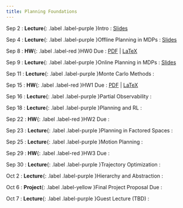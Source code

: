 ```yaml
---
title: Planning Foundations
---
```


Sep 2
: **Lecture**{: .label .label-purple }Intro
  : [Slides](/assets/pdf/lecture_slides/RPMML-2025-Lecture0.pdf)

Sep 4
: **Lecture**{: .label .label-purple }Offline Planning in MDPs
  : [Slides](/assets/pdf/lecture_slides/RPMML-2025-Lecture1.pdf)

Sep 8
: **HW**{: .label .label-red }HW0 Due
  : [PDF](/assets/pdf/hw/hw0.pdf) \| [LaTeX](/assets/pdf/hw/hw0.zip)

Sep 9
: **Lecture**{: .label .label-purple }Online Planning in MDPs
  : [Slides](/assets/pdf/lecture_slides/RPMML-2025-Lecture2.pdf)

Sep 11
: **Lecture**{: .label .label-purple }Monte Carlo Methods
  : [](#)

Sep 15
: **HW**{: .label .label-red }HW1 Due
  : [PDF](/assets/pdf/hw/hw1.pdf) \| [LaTeX](/assets/pdf/hw/hw1.zip)

Sep 16
: **Lecture**{: .label .label-purple }Partial Observability
  : [](#)

Sep 18
: **Lecture**{: .label .label-purple }Planning and RL
  : [](#)

Sep 22
: **HW**{: .label .label-red }HW2 Due
  : [](#)

Sep 23
: **Lecture**{: .label .label-purple }Planning in Factored Spaces
  : [](#)

Sep 25
: **Lecture**{: .label .label-purple }Motion Planning
  : [](#)

Sep 29
: **HW**{: .label .label-red }HW3 Due
  : [](#)

Sep 30
: **Lecture**{: .label .label-purple }Trajectory Optimization
  : [](#)

Oct 2
: **Lecture**{: .label .label-purple }Hierarchy and Abstraction
  : [](#)

Oct 6
: **Project**{: .label .label-yellow }Final Project Proposal Due
  : [](#)

Oct 7
: **Lecture**{: .label .label-purple }Guest Lecture (TBD)
  : [](#)
